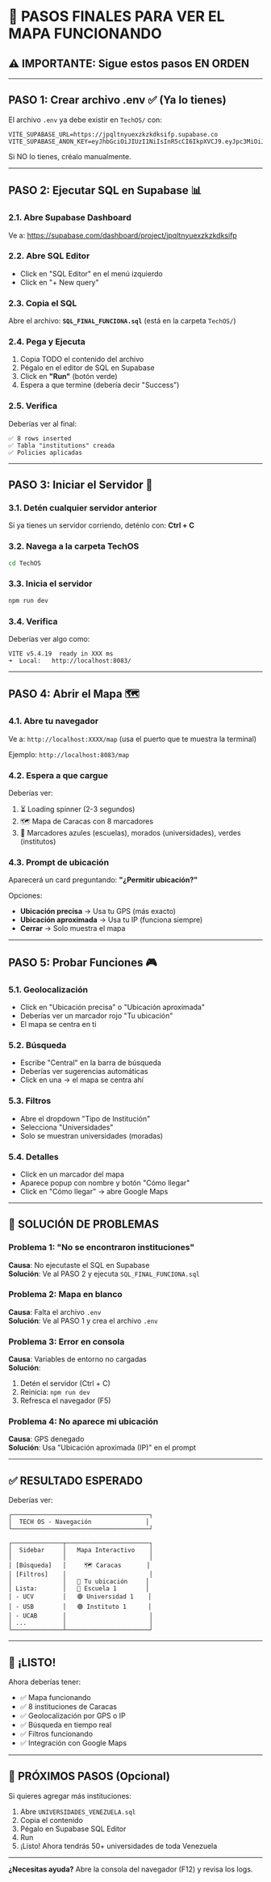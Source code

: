 # 🎯 PASOS FINALES PARA VER EL MAPA FUNCIONANDO

## ⚠️ IMPORTANTE: Sigue estos pasos EN ORDEN

---

## PASO 1: Crear archivo .env ✅ (Ya lo tienes)

El archivo `.env` ya debe existir en `TechOS/` con:

```env
VITE_SUPABASE_URL=https://jpqltnyuexzkzkdksifp.supabase.co
VITE_SUPABASE_ANON_KEY=eyJhbGciOiJIUzI1NiIsInR5cCI6IkpXVCJ9.eyJpc3MiOiJzdXBhYmFzZSIsInJlZiI6ImpwcWx0bnl1ZXh6a3prZGtzaWZwIiwicm9sZSI6ImFub24iLCJpYXQiOjE3NjA5NzE1NjEsImV4cCI6MjA3NjU0NzU2MX0.C4Dn2fiYGypNTT_Y13fPbIT7nUP_zwOwpQ30LS1UcCM
```

Si NO lo tienes, créalo manualmente.

---

## PASO 2: Ejecutar SQL en Supabase 📊

### 2.1. Abre Supabase Dashboard
Ve a: https://supabase.com/dashboard/project/jpqltnyuexzkzkdksifp

### 2.2. Abre SQL Editor
- Click en "SQL Editor" en el menú izquierdo
- Click en "+ New query"

### 2.3. Copia el SQL
Abre el archivo: **`SQL_FINAL_FUNCIONA.sql`** (está en la carpeta `TechOS/`)

### 2.4. Pega y Ejecuta
1. Copia TODO el contenido del archivo
2. Pégalo en el editor de SQL en Supabase
3. Click en **"Run"** (botón verde)
4. Espera a que termine (debería decir "Success")

### 2.5. Verifica
Deberías ver al final:
```
✅ 8 rows inserted
✅ Tabla "institutions" creada
✅ Policies aplicadas
```

---

## PASO 3: Iniciar el Servidor 🚀

### 3.1. Detén cualquier servidor anterior
Si ya tienes un servidor corriendo, deténlo con: **Ctrl + C**

### 3.2. Navega a la carpeta TechOS
```bash
cd TechOS
```

### 3.3. Inicia el servidor
```bash
npm run dev
```

### 3.4. Verifica
Deberías ver algo como:
```
VITE v5.4.19  ready in XXX ms
➜  Local:   http://localhost:8083/
```

---

## PASO 4: Abrir el Mapa 🗺️

### 4.1. Abre tu navegador
Ve a: `http://localhost:XXXX/map` (usa el puerto que te muestra la terminal)

Ejemplo: `http://localhost:8083/map`

### 4.2. Espera a que cargue
Deberías ver:
1. ⏳ Loading spinner (2-3 segundos)
2. 🗺️ Mapa de Caracas con 8 marcadores
3. 🔵 Marcadores azules (escuelas), morados (universidades), verdes (institutos)

### 4.3. Prompt de ubicación
Aparecerá un card preguntando: **"¿Permitir ubicación?"**

Opciones:
- **Ubicación precisa** → Usa tu GPS (más exacto)
- **Ubicación aproximada** → Usa tu IP (funciona siempre)
- **Cerrar** → Solo muestra el mapa

---

## PASO 5: Probar Funciones 🎮

### 5.1. Geolocalización
- Click en "Ubicación precisa" o "Ubicación aproximada"
- Deberías ver un marcador rojo "Tu ubicación"
- El mapa se centra en ti

### 5.2. Búsqueda
- Escribe "Central" en la barra de búsqueda
- Deberías ver sugerencias automáticas
- Click en una → el mapa se centra ahí

### 5.3. Filtros
- Abre el dropdown "Tipo de Institución"
- Selecciona "Universidades"
- Solo se muestran universidades (moradas)

### 5.4. Detalles
- Click en un marcador del mapa
- Aparece popup con nombre y botón "Cómo llegar"
- Click en "Cómo llegar" → abre Google Maps

---

## 🐛 SOLUCIÓN DE PROBLEMAS

### Problema 1: "No se encontraron instituciones"
**Causa**: No ejecutaste el SQL en Supabase  
**Solución**: Ve al PASO 2 y ejecuta `SQL_FINAL_FUNCIONA.sql`

### Problema 2: Mapa en blanco
**Causa**: Falta el archivo `.env`  
**Solución**: Ve al PASO 1 y crea el archivo `.env`

### Problema 3: Error en consola
**Causa**: Variables de entorno no cargadas  
**Solución**:
1. Detén el servidor (Ctrl + C)
2. Reinicia: `npm run dev`
3. Refresca el navegador (F5)

### Problema 4: No aparece mi ubicación
**Causa**: GPS denegado  
**Solución**: Usa "Ubicación aproximada (IP)" en el prompt

---

## ✅ RESULTADO ESPERADO

Deberías ver:

```
┌──────────────────────────────────────┐
│  TECH OS - Navegación               │
└──────────────────────────────────────┘

┌──────────────┬───────────────────────┐
│  Sidebar     │   Mapa Interactivo    │
│              │                       │
│ [Búsqueda]   │     🗺️ Caracas       │
│ [Filtros]    │                       │
│              │   🔴 Tu ubicación     │
│ Lista:       │   🔵 Escuela 1        │
│ - UCV        │   🟣 Universidad 1    │
│ - USB        │   🟢 Instituto 1      │
│ - UCAB       │                       │
│ ...          │                       │
└──────────────┴───────────────────────┘
```

---

## 🎉 ¡LISTO!

Ahora deberías tener:
- ✅ Mapa funcionando
- ✅ 8 instituciones de Caracas
- ✅ Geolocalización por GPS o IP
- ✅ Búsqueda en tiempo real
- ✅ Filtros funcionando
- ✅ Integración con Google Maps

---

## 📝 PRÓXIMOS PASOS (Opcional)

Si quieres agregar más instituciones:
1. Abre `UNIVERSIDADES_VENEZUELA.sql`
2. Copia el contenido
3. Pégalo en Supabase SQL Editor
4. Run
5. ¡Listo! Ahora tendrás 50+ universidades de toda Venezuela

---

**¿Necesitas ayuda?** Abre la consola del navegador (F12) y revisa los logs.



